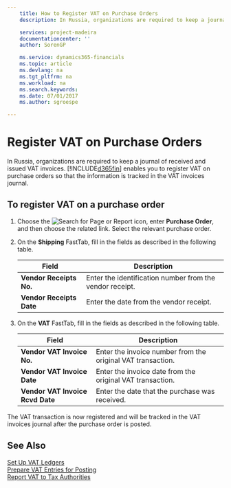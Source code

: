```yaml
---
    title: How to Register VAT on Purchase Orders
    description: In Russia, organizations are required to keep a journal of received and issued VAT invoices. Finance and Operations, Business edition enables you to register VAT on purchase orders so that the information is tracked in the VAT invoices journal.

    services: project-madeira
    documentationcenter: ''
    author: SorenGP

    ms.service: dynamics365-financials
    ms.topic: article
    ms.devlang: na
    ms.tgt_pltfrm: na
    ms.workload: na
    ms.search.keywords:
    ms.date: 07/01/2017
    ms.author: sgroespe

---
```

# Register VAT on Purchase Orders
In Russia, organizations are required to keep a journal of received and issued VAT invoices. [!INCLUDE[d365fin](../../includes/d365fin_md.md)] enables you to register VAT on purchase orders so that the information is tracked in the VAT invoices journal.  

## To register VAT on a purchase order  

1.  Choose the ![Search for Page or Report](../../media/ui-search/search_small.png "Search for Page or Report icon") icon, enter **Purchase Order**, and then choose the related link. Select the relevant purchase order.  
2.  On the **Shipping** FastTab, fill in the fields as described in the following table.  

    |Field|Description|  
    |---------------------------------|---------------------------------------|  
    |**Vendor Receipts No.**|Enter the identification number from the vendor receipt.|  
    |**Vendor Receipts Date**|Enter the date from the vendor receipt.|  

3.  On the **VAT** FastTab, fill in the fields as described in the following table.  

    |Field|Description|  
    |---------------------------------|---------------------------------------|  
    |**Vendor VAT Invoice No.**|Enter the invoice number from the original VAT transaction.|  
    |**Vendor VAT Invoice Date**|Enter the invoice date from the original VAT transaction.|  
    |**Vendor VAT Invoice Rcvd Date**|Enter the date that the purchase was received.|  

 The VAT transaction is now registered and will be tracked in the VAT invoices journal after the purchase order is posted.  

## See Also  
 [Set Up VAT Ledgers](how-to-set-up-vat-ledgers.md)   
 [Prepare VAT Entries for Posting](how-to-prepare-vat-entries-for-posting.md)  
 [Report VAT to Tax Authorities](../../finance-how-report-vat.md)
